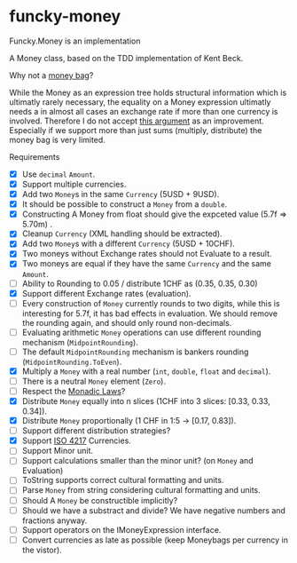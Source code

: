 # funcky-money

Funcky.Money is an implementation 

A Money class, based on the TDD implementation of Kent Beck.

Why not a [money bag](https://deque.blog/2017/08/17/a-study-of-4-money-class-designs-featuring-martin-fowler-kent-beck-and-ward-cunningham-implementations/)?

While the Money as an expression tree holds structural information which is ultimatly rarely necessary, the equality on a Money expression ultimatly needs a in almost all cases an exchange rate if more than one currency is involved. Therefore I do not accept [this argument](https://deque.blog/2017/08/17/a-study-of-4-money-class-designs-featuring-martin-fowler-kent-beck-and-ward-cunningham-implementations/) as an improvement. Especially if we support more than just sums (multiply, distribute) the money bag is very limited.

Requirements

* [x] Use `decimal` `Amount`.
* [x] Support multiple currencies.
* [x] Add two `Money`s in the same `Currency` (5USD + 9USD).
* [x] It should be possible to construct a `Money` from  a `double`.
* [x] Constructing A Money from float should give the expceted value (5.7f => 5.70m) .
* [x] Cleanup `Currency` (XML handling should be extracted).
* [x] Add two `Money`s with a different `Currency` (5USD + 10CHF).
* [x] Two moneys without Exchange rates should not Evaluate to a result.
* [x] Two moneys are equal if they have the same `Currency` and the same `Amount`.
* [ ] Ability to Rounding to 0.05 / distribute 1CHF as (0.35, 0.35, 0.30)
* [x] Support different Exchange rates (evaluation).
* [ ] Every construction of `Money` currently rounds to two digits, while this is interesting for 5.7f, it has bad effects in evaluation. We should remove the rounding again, and should only round non-decimals.
* [ ] Evaluating arithmetic `Money` operations can use different rounding mechanism (`MidpointRounding`).
* [ ] The default `MidpointRounding` mechanism is bankers rounding (`MidpointRounding.ToEven`).
* [X] Multiply a `Money` with a real number (`int`, `double`, `float` and `decimal`).
* [ ] There is a neutral `Money` element (`Zero`).
* [ ] Respect the  [Monadic Laws](https://blog.ploeh.dk/2017/10/16/money-monoid/)?
* [x] Distribute `Money` equally into n slices (1CHF into 3 slices: [0.33, 0.33, 0.34]).
* [x] Distribute `Money` proportionally (1 CHF in 1:5 -> [0.17, 0.83]).
* [ ] Support different distribution strategies?
* [x] Support [ISO 4217](https://en.wikipedia.org/wiki/ISO_4217) Currencies.
* [ ] Support Minor unit.
* [ ] Support calculations smaller than the minor unit? (on `Money` and Evaluation)
* [ ] ToString supports correct cultural formatting and units.
* [ ] Parse `Money` from string considering cultural formatting and units.
* [ ] Should A `Money` be constructible implicitly?
* [ ] Should we have a substract and divide? We have negative numbers and fractions anyway.
* [ ] Support operators on the IMoneyExpression interface.
* [ ] Convert currencies as late as possible (keep Moneybags per currency in the vistor).
